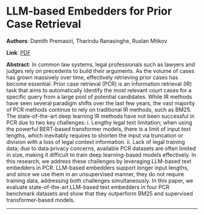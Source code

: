 # LLM-based Embedders for Prior Case Retrieval 

**Authors**: Damith Premasiri, Tharindu Ranasinghe, Ruslan Mitkov  

**Link**: [PDF](https://arxiv.org/pdf/2507.18455)  

**Abstract**: In common law systems, legal professionals such as lawyers and judges rely on precedents to build their arguments. As the volume of cases has grown massively over time, effectively retrieving prior cases has become essential. Prior case retrieval (PCR) is an information retrieval (IR) task that aims to automatically identify the most relevant court cases for a specific query from a large pool of potential candidates. While IR methods have seen several paradigm shifts over the last few years, the vast majority of PCR methods continue to rely on traditional IR methods, such as BM25. The state-of-the-art deep learning IR methods have not been successful in PCR due to two key challenges: i. Lengthy legal text limitation; when using the powerful BERT-based transformer models, there is a limit of input text lengths, which inevitably requires to shorten the input via truncation or division with a loss of legal context information. ii. Lack of legal training data; due to data privacy concerns, available PCR datasets are often limited in size, making it difficult to train deep learning-based models effectively. In this research, we address these challenges by leveraging LLM-based text embedders in PCR. LLM-based embedders support longer input lengths, and since we use them in an unsupervised manner, they do not require training data, addressing both challenges simultaneously. In this paper, we evaluate state-of-the-art LLM-based text embedders in four PCR benchmark datasets and show that they outperform BM25 and supervised transformer-based models. 

---
